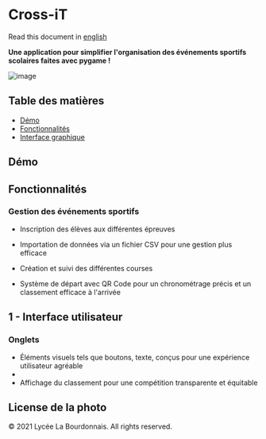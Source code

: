 # Cross-iT

Read this document in [english](README_en.md)

**Une application pour simplifier l'organisation des événements sportifs scolaires faites avec pygame !**

![image](https://github.com/RB-2804/Cross-iT/assets/130835974/43d66d9a-7c62-4eed-8b38-a505f582ad9c)

## Table des matières
- [Démo](#démo)
- [Fonctionnalités](#fonctionnalités)
- [Interface graphique](#1---Interface-utilisateur)

## Démo 

## Fonctionnalités

### Gestion des événements sportifs

  - Inscription des élèves aux différentes épreuves
    
  - Importation de données via un fichier CSV pour une gestion plus efficace
    
  - Création et suivi des différentes courses
    
  - Système de départ avec QR Code pour un chronométrage précis et un classement efficace à l'arrivée

## 1 - Interface utilisateur

### Onglets

  - Éléments visuels tels que boutons, texte, conçus pour une expérience utilisateur agréable
  - 
  - Affichage du classement pour une compétition transparente et équitable




## License de la photo 

© 2021 Lycée La Bourdonnais. All rights reserved.
